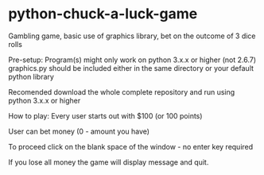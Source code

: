# python-chuck-a-luck-game
Gambling game, basic use of graphics library, bet on the outcome of 3 dice rolls

Pre-setup:
Program(s) might only work on python 3.x.x or higher (not 2.6.7)
graphics.py should be included either in the same directory or your default python library

Recomended download the whole complete repository and run using python 3.x.x or higher 

How to play:
Every user starts out with $100 (or 100 points)

User can bet money (0 - amount you have)

To proceed click on the blank space of the window - no enter key required 

If you lose all money the game will display message and quit. 
